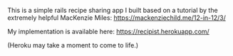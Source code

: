 This is a simple rails recipe sharing app I built based on a tutorial by the extremely helpful MacKenzie Miles: https://mackenziechild.me/12-in-12/3/

My implementation is available here: https://recipist.herokuapp.com/

(Heroku may take a moment to come to life.)
